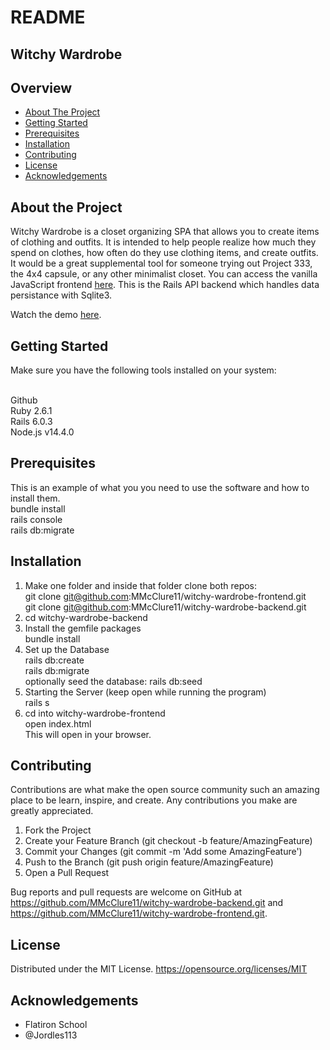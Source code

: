 # README

## Witchy Wardrobe

## Overview

- [About The Project](#about)
- [Getting Started](#starting)
- [Prerequisites](#prerequisites)
- [Installation](#installation)
- [Contributing](#contributing)
- [License](#license)
- [Acknowledgements](#acknowledgements)

## <a id="about">About the Project</a>

Witchy Wardrobe is a closet organizing SPA that allows you to create items of clothing and outfits. It is intended to help people realize how much they spend on clothes, how often do they use clothing items, and create outfits. It would be a great supplemental tool for someone trying out Project 333, the 4x4 capsule, or any other minimalist closet. You can access the vanilla JavaScript frontend <a href="https://github.com/MMcClure11/witchy-wardrobe-frontend">here</a>. This is the Rails API backend which handles data persistance with Sqlite3.

Watch the demo <a href="https://youtu.be/aQnP3HquiLo">here</a>.

## <a id="starting">Getting Started</a>

Make sure you have the following tools installed on your system:

<br>
Github<br>
Ruby 2.6.1<br>
Rails 6.0.3<br>
Node.js v14.4.0<br>

## <a id="prerequisites">Prerequisites</a>

This is an example of what you you need to use the software and how to install them.
<br>
bundle install<br>
rails console<br>
rails db:migrate<br>

## <a id="installation">Installation</a>

1. Make one folder and inside that folder clone both repos:
  <br>git clone git@github.com:MMcClure11/witchy-wardrobe-frontend.git
  <br>git clone git@github.com:MMcClure11/witchy-wardrobe-backend.git
2. cd witchy-wardrobe-backend
3. Install the gemfile packages
  <br>bundle install
4. Set up the Database
  <br>  rails db:create
  <br> rails db:migrate
  <br> optionally seed the database: rails db:seed
5. Starting the Server (keep open while running the program)
  <br> rails s
6. cd into witchy-wardrobe-frontend
  <br> open index.html 
  <br>This will open in your browser.

## <a id="contributing">Contributing</a>

Contributions are what make the open source community such an amazing place to be learn, inspire, and create. Any contributions you make are greatly appreciated.

1. Fork the Project
2. Create your Feature Branch (git checkout -b feature/AmazingFeature)
3. Commit your Changes (git commit -m 'Add some AmazingFeature')
4. Push to the Branch (git push origin feature/AmazingFeature)
5. Open a Pull Request

Bug reports and pull requests are welcome on GitHub at https://github.com/MMcClure11/witchy-wardrobe-backend.git and https://github.com/MMcClure11/witchy-wardrobe-frontend.git.

## <a id="license">License</a>

Distributed under the MIT License. https://opensource.org/licenses/MIT

## <a id="acknowledgements">Acknowledgements</a>
- Flatiron School
- @Jordles113
